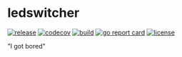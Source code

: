 # ledswitcher
[![release](https://img.shields.io/github/v/tag/clambin/ledswitcher?color=green&label=release&style=plastic)](https://github.com/clambin/ledswitcher/releases)
[![codecov](https://img.shields.io/codecov/c/gh/clambin/ledswitcher?style=plastic)](https://app.codecov.io/gh/clambin/ledswitcher)
[![build](https://github.com/clambin/ledswitcher/workflows/Build/badge.svg)](https://github.com/clambin/ledswitcher/actions)
[![go report card](https://goreportcard.com/badge/github.com/clambin/ledswitcher)](https://goreportcard.com/report/github.com/clambin/ledswitcher)
[![license](https://img.shields.io/github/license/clambin/ledswitcher?style=plastic)](LICENSE.md)

"I got bored"

